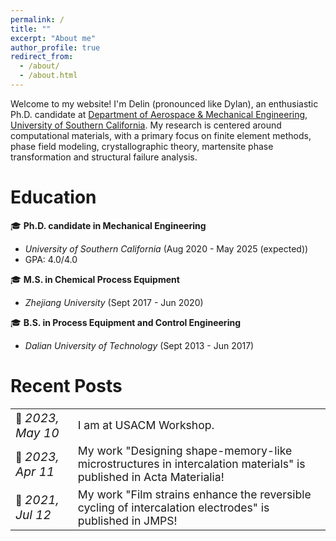 ```yaml
---
permalink: /
title: ""
excerpt: "About me"
author_profile: true
redirect_from: 
  - /about/
  - /about.html
---
```


Welcome to my website! I'm Delin (pronounced like Dylan), an enthusiastic Ph.D. candidate at [Department of Aerospace & Mechanical Engineering](https://ame.usc.edu/), [University of Southern California](https://www.usc.edu/). My research is centered around computational materials, with a primary focus on finite element methods, phase field modeling, crystallographic theory, martensite phase transformation and structural failure analysis.

Education
======
&#127891; **Ph.D. candidate in Mechanical Engineering** 
  - *University of Southern California* (Aug 2020 - May 2025 (expected))
  - GPA: 4.0/4.0
    
&#127891; **M.S. in Chemical Process Equipment**
  - *Zhejiang University* (Sept 2017 - Jun 2020)
    
&#127891; **B.S. in Process Equipment and Control Engineering**
  - *Dalian University of Technology* (Sept 2013 - Jun 2017)

Recent Posts
======

<table style="border-collapse: collapse; border: none;">
  <tr>
    <td style="border: none;">&#128226; <span style="font-style: italic; font-size: 1.2em;">2023, May 10</span></td>
    <td style="border: none; font-size: 1.1em;">I am at USACM Workshop.</td>
  </tr>
  <tr>
    <td style="border: none;">&#128226; <span style="font-style: italic; font-size: 1.2em;">2023, Apr 11</span></td>
    <td style="border: none; font-size: 1.1em;">My work "Designing shape-memory-like microstructures in intercalation materials" is published in Acta Materialia!</td>
  </tr>
  <tr>
    <td style="border: none;">&#128226; <span style="font-style: italic; font-size: 1.2em;">2021, Jul 12</span></td>
    <td style="border: none; font-size: 1.1em;">My work "Film strains enhance the reversible cycling of intercalation electrodes" is published in JMPS!</td>
  </tr>
</table>
